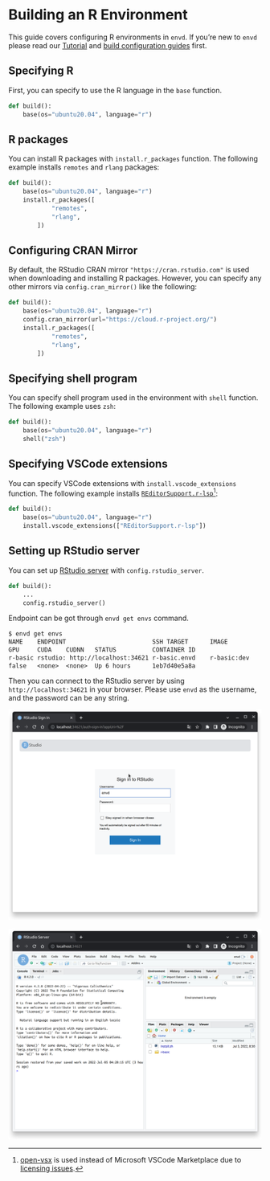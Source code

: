# Building an R Environment

This guide covers configuring R environments in `envd`. If you’re new to `envd` please read our [Tutorial](/guide/getting-started) and [build configuration guides](/guide/build-envd) first.


## Specifying R

First, you can specify to use the R language in the `base` function.

<custom-title title="build.envd">

```python 
def build():
    base(os="ubuntu20.04", language="r")
```

</custom-title>

## R packages

You can install R packages with `install.r_packages` function. The following example installs `remotes` and `rlang` packages:

<custom-title title="build.envd">

```python 
def build():
    base(os="ubuntu20.04", language="r")
    install.r_packages([
            "remotes",
            "rlang",
        ])
```

</custom-title>

## Configuring CRAN Mirror

By default, the RStudio CRAN mirror `"https://cran.rstudio.com"` is used when downloading and installing R packages. However, you can specify any other mirrors via `config.cran_mirror()` like the following:

<custom-title title="build.envd">

```python 
def build():
    base(os="ubuntu20.04", language="r")
    config.cran_mirror(url="https://cloud.r-project.org/")
    install.r_packages([
            "remotes",
            "rlang",
        ])
```

</custom-title>

## Specifying shell program

You can specify shell program used in the environment with `shell` function. The following example uses `zsh`:

<custom-title title="build.envd">

```python 
def build():
    base(os="ubuntu20.04", language="r")
    shell("zsh")
```

</custom-title>

## Specifying VSCode extensions

You can specify VSCode extensions with `install.vscode_extensions` function. The following example installs [`REditorSupport.r-lsp`](https://open-vsx.org/extension/REditorSupport/r-lsp)[^1]:

<custom-title title="build.envd">

```python 
def build():
    base(os="ubuntu20.04", language="r")
    install.vscode_extensions(["REditorSupport.r-lsp"])
```

</custom-title>


[^1]: [open-vsx](https://open-vsx.org/) is used instead of Microsoft VSCode Marketplace due to [licensing issues](https://github.com/tensorchord/envd/issues/160).

## Setting up RStudio server

You can set up [RStudio server](https://www.rstudio.com/products/rstudio/download-server/) with `config.rstudio_server`.

<custom-title title="build.envd">

```python
def build():
    ...
    config.rstudio_server()
```

</custom-title>

Endpoint can be got through `envd get envs` command.

```
$ envd get envs
NAME    ENDPOINT                        SSH TARGET      IMAGE           GPU     CUDA    CUDNN   STATUS          CONTAINER ID 
r-basic rstudio: http://localhost:34621 r-basic.envd    r-basic:dev     false   <none>  <none>  Up 6 hours      1eb7d40e5a8a
```

Then you can connect to the RStudio server by using `http://localhost:34621` in your browser. Please use `envd` as the username, and the password can be any string.

![](./assets/rstudio.png)

![](./assets/rstudio-main.png)
